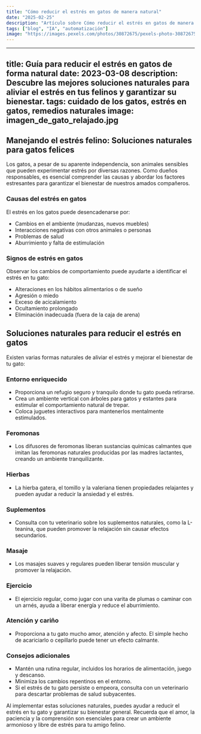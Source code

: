 ```yaml
---
title: "Cómo reducir el estrés en gatos de manera natural"
date: "2025-02-25"
description: "Artículo sobre Cómo reducir el estrés en gatos de manera natural"
tags: ["blog", "IA", "automatización"]
image: "https://images.pexels.com/photos/30872675/pexels-photo-30872675.jpeg?auto=compress&cs=tinysrgb&h=350"
---
```


---
title: Guía para reducir el estrés en gatos de forma natural
date: 2023-03-08
description: Descubre las mejores soluciones naturales para aliviar el estrés en tus felinos y garantizar su bienestar.
tags: cuidado de los gatos, estrés en gatos, remedios naturales
image: imagen_de_gato_relajado.jpg
---

## Manejando el estrés felino: Soluciones naturales para gatos felices

Los gatos, a pesar de su aparente independencia, son animales sensibles que pueden experimentar estrés por diversas razones. Como dueños responsables, es esencial comprender las causas y abordar los factores estresantes para garantizar el bienestar de nuestros amados compañeros.

### Causas del estrés en gatos

El estrés en los gatos puede desencadenarse por:

- Cambios en el ambiente (mudanzas, nuevos muebles)
- Interacciones negativas con otros animales o personas
- Problemas de salud
- Aburrimiento y falta de estimulación

### Signos de estrés en gatos

Observar los cambios de comportamiento puede ayudarte a identificar el estrés en tu gato:

- Alteraciones en los hábitos alimentarios o de sueño
- Agresión o miedo
- Exceso de acicalamiento
- Ocultamiento prolongado
- Eliminación inadecuada (fuera de la caja de arena)

## Soluciones naturales para reducir el estrés en gatos

Existen varias formas naturales de aliviar el estrés y mejorar el bienestar de tu gato:

### Entorno enriquecido

- Proporciona un refugio seguro y tranquilo donde tu gato pueda retirarse.
- Crea un ambiente vertical con árboles para gatos y estantes para estimular el comportamiento natural de trepar.
- Coloca juguetes interactivos para mantenerlos mentalmente estimulados.

### Feromonas

- Los difusores de feromonas liberan sustancias químicas calmantes que imitan las feromonas naturales producidas por las madres lactantes, creando un ambiente tranquilizante.

### Hierbas

- La hierba gatera, el tomillo y la valeriana tienen propiedades relajantes y pueden ayudar a reducir la ansiedad y el estrés.

### Suplementos

- Consulta con tu veterinario sobre los suplementos naturales, como la L-teanina, que pueden promover la relajación sin causar efectos secundarios.

### Masaje

- Los masajes suaves y regulares pueden liberar tensión muscular y promover la relajación.

### Ejercicio

- El ejercicio regular, como jugar con una varita de plumas o caminar con un arnés, ayuda a liberar energía y reduce el aburrimiento.

### Atención y cariño

- Proporciona a tu gato mucho amor, atención y afecto. El simple hecho de acariciarlo o cepillarlo puede tener un efecto calmante.

### Consejos adicionales

- Mantén una rutina regular, incluidos los horarios de alimentación, juego y descanso.
- Minimiza los cambios repentinos en el entorno.
- Si el estrés de tu gato persiste o empeora, consulta con un veterinario para descartar problemas de salud subyacentes.

Al implementar estas soluciones naturales, puedes ayudar a reducir el estrés en tu gato y garantizar su bienestar general. Recuerda que el amor, la paciencia y la comprensión son esenciales para crear un ambiente armonioso y libre de estrés para tu amigo felino.